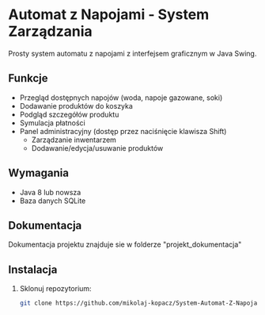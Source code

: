 # Automat z Napojami - System Zarządzania

Prosty system automatu z napojami z interfejsem graficznym w Java Swing.

## Funkcje
- Przegląd dostępnych napojów (woda, napoje gazowane, soki)
- Dodawanie produktów do koszyka
- Podgląd szczegółów produktu
- Symulacja płatności
- Panel administracyjny (dostęp przez naciśnięcie klawisza Shift)
    - Zarządzanie inwentarzem
    - Dodawanie/edycja/usuwanie produktów

## Wymagania
- Java 8 lub nowsza
- Baza danych SQLite

## Dokumentacja
Dokumentacja projektu znajduje sie w folderze "projekt_dokumentacja"


## Instalacja
1. Sklonuj repozytorium:
   ```bash
   git clone https://github.com/mikolaj-kopacz/System-Automat-Z-Napojami.git